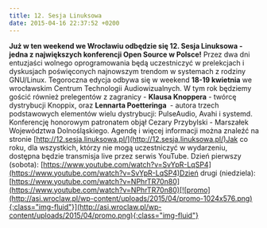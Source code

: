```yaml
---
title: 12. Sesja Linuksowa
date: 2015-04-16 22:37:52 +0200
---
```

 **Już w ten weekend we Wrocławiu odbędzie się 12. Sesja Linuksowa - jedna z największych konferencji Open Source w Polsce!** Przez dwa dni entuzjaści wolnego oprogramowania będą uczestniczyć w prelekcjach i dyskusjach poświęconych najnowszym trendom w systemach z rodziny GNU/Linux. Tegoroczna edycja odbywa się w weekend **18-19 kwietnia** we wrocławskim Centrum Technologii Audiowizualnych. W tym rok będziemy gościć również prelegentów z zagranicy - **Klausa&nbsp;Knoppera** - twórcę dystrybucji Knoppix, oraz **Lennarta Poetteringa&nbsp;** - autora trzech podstawowych&nbsp;elementów wielu dystrybucji: PulseAudio, Avahi i systemd. Konferencję honorowym patronatem objął Cezary Przybylski - Marszałek Województwa Dolnośląskiego. Agendę i więcej informacji&nbsp;można znaleźć na stronie [http://12.sesja.linuksowa.pl/](http://12.sesja.linuksowa.pl/)Jak co roku, dla wszystkich, którzy nie mogą uczestniczyć w wydarzeniu, dostępna będzie transmisja live przez serwis YouTube. Dzień pierwszy (sobota): [https://www.youtube.com/watch?v=SvYpR-LqSP4](https://www.youtube.com/watch?v=SvYpR-LqSP4)Dzień drugi (niedziela): [https://www.youtube.com/watch?v=NPhrTR70n80](https://www.youtube.com/watch?v=NPhrTR70n80)[![promo](http://asi.wroclaw.pl/wp-content/uploads/2015/04/promo-1024x576.png){:class="img-fluid"}](http://asi.wroclaw.pl/wp-content/uploads/2015/04/promo.png){:class="img-fluid"}

